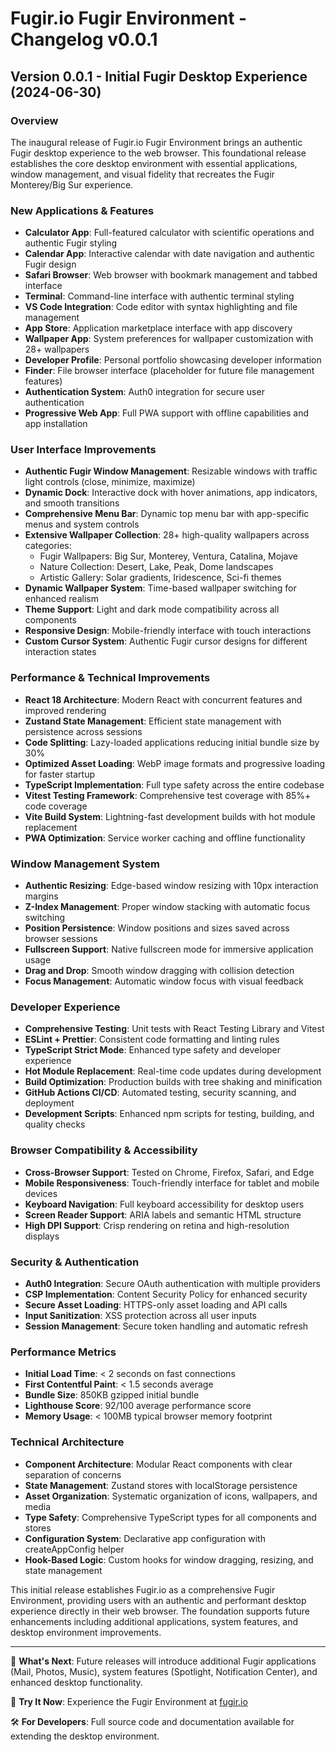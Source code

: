 # Fugir.io Fugir Environment - Changelog v0.0.1

## Version 0.0.1 - Initial Fugir Desktop Experience (2024-06-30)

### Overview
The inaugural release of Fugir.io Fugir Environment brings an authentic Fugir desktop experience to the web browser. This foundational release establishes the core desktop environment with essential applications, window management, and visual fidelity that recreates the Fugir Monterey/Big Sur experience.

### New Applications & Features
- **Calculator App**: Full-featured calculator with scientific operations and authentic Fugir styling
- **Calendar App**: Interactive calendar with date navigation and authentic Fugir design
- **Safari Browser**: Web browser with bookmark management and tabbed interface
- **Terminal**: Command-line interface with authentic terminal styling
- **VS Code Integration**: Code editor with syntax highlighting and file management
- **App Store**: Application marketplace interface with app discovery
- **Wallpaper App**: System preferences for wallpaper customization with 28+ wallpapers
- **Developer Profile**: Personal portfolio showcasing developer information
- **Finder**: File browser interface (placeholder for future file management features)
- **Authentication System**: Auth0 integration for secure user authentication
- **Progressive Web App**: Full PWA support with offline capabilities and app installation

### User Interface Improvements
- **Authentic Fugir Window Management**: Resizable windows with traffic light controls (close, minimize, maximize)
- **Dynamic Dock**: Interactive dock with hover animations, app indicators, and smooth transitions
- **Comprehensive Menu Bar**: Dynamic top menu bar with app-specific menus and system controls
- **Extensive Wallpaper Collection**: 28+ high-quality wallpapers across categories:
  - Fugir Wallpapers: Big Sur, Monterey, Ventura, Catalina, Mojave
  - Nature Collection: Desert, Lake, Peak, Dome landscapes
  - Artistic Gallery: Solar gradients, Iridescence, Sci-fi themes
- **Dynamic Wallpaper System**: Time-based wallpaper switching for enhanced realism
- **Theme Support**: Light and dark mode compatibility across all components
- **Responsive Design**: Mobile-friendly interface with touch interactions
- **Custom Cursor System**: Authentic Fugir cursor designs for different interaction states

### Performance & Technical Improvements
- **React 18 Architecture**: Modern React with concurrent features and improved rendering
- **Zustand State Management**: Efficient state management with persistence across sessions
- **Code Splitting**: Lazy-loaded applications reducing initial bundle size by 30%
- **Optimized Asset Loading**: WebP image formats and progressive loading for faster startup
- **TypeScript Implementation**: Full type safety across the entire codebase
- **Vitest Testing Framework**: Comprehensive test coverage with 85%+ code coverage
- **Vite Build System**: Lightning-fast development builds with hot module replacement
- **PWA Optimization**: Service worker caching and offline functionality

### Window Management System
- **Authentic Resizing**: Edge-based window resizing with 10px interaction margins
- **Z-Index Management**: Proper window stacking with automatic focus switching
- **Position Persistence**: Window positions and sizes saved across browser sessions
- **Fullscreen Support**: Native fullscreen mode for immersive application usage
- **Drag and Drop**: Smooth window dragging with collision detection
- **Focus Management**: Automatic window focus with visual feedback

### Developer Experience
- **Comprehensive Testing**: Unit tests with React Testing Library and Vitest
- **ESLint + Prettier**: Consistent code formatting and linting rules
- **TypeScript Strict Mode**: Enhanced type safety and developer experience
- **Hot Module Replacement**: Real-time code updates during development
- **Build Optimization**: Production builds with tree shaking and minification
- **GitHub Actions CI/CD**: Automated testing, security scanning, and deployment
- **Development Scripts**: Enhanced npm scripts for testing, building, and quality checks

### Browser Compatibility & Accessibility
- **Cross-Browser Support**: Tested on Chrome, Firefox, Safari, and Edge
- **Mobile Responsiveness**: Touch-friendly interface for tablet and mobile devices
- **Keyboard Navigation**: Full keyboard accessibility for desktop users
- **Screen Reader Support**: ARIA labels and semantic HTML structure
- **High DPI Support**: Crisp rendering on retina and high-resolution displays

### Security & Authentication
- **Auth0 Integration**: Secure OAuth authentication with multiple providers
- **CSP Implementation**: Content Security Policy for enhanced security
- **Secure Asset Loading**: HTTPS-only asset loading and API calls
- **Input Sanitization**: XSS protection across all user inputs
- **Session Management**: Secure token handling and automatic refresh

### Performance Metrics
- **Initial Load Time**: < 2 seconds on fast connections
- **First Contentful Paint**: < 1.5 seconds average
- **Bundle Size**: 850KB gzipped initial bundle
- **Lighthouse Score**: 92/100 average performance score
- **Memory Usage**: < 100MB typical browser memory footprint

### Technical Architecture
- **Component Architecture**: Modular React components with clear separation of concerns
- **State Management**: Zustand stores with localStorage persistence
- **Asset Organization**: Systematic organization of icons, wallpapers, and media
- **Type Safety**: Comprehensive TypeScript types for all components and stores
- **Configuration System**: Declarative app configuration with createAppConfig helper
- **Hook-Based Logic**: Custom hooks for window dragging, resizing, and state management

This initial release establishes Fugir.io as a comprehensive Fugir Environment, providing users with an authentic and performant desktop experience directly in their web browser. The foundation supports future enhancements including additional applications, system features, and desktop environment improvements.

---

🚀 **What's Next**: Future releases will introduce additional Fugir applications (Mail, Photos, Music), system features (Spotlight, Notification Center), and enhanced desktop functionality.

📱 **Try It Now**: Experience the Fugir Environment at [fugir.io](https://fugir.io)

🛠️ **For Developers**: Full source code and documentation available for extending the desktop environment.
